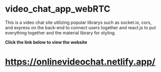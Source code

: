 # video_chat_app_webRTC

This is a video chat site utilizing popular librarys such as socket.io, cors, and express on the back-end to connect users together and react.js to put everything together and the material library for styling.

**Click the link below to view the website**

# https://onlinevideochat.netlify.app/

